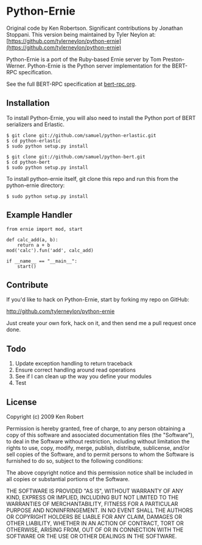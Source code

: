 Python-Ernie
============

Original code by Ken Robertson.
Significant contributions by Jonathan Stoppani.
This version being maintained by Tyler Neylon at:
[https://github.com/tylerneylon/python-ernie](https://github.com/tylerneylon/python-ernie)

Python-Ernie is a port of the Ruby-based Ernie server by Tom Preston-Werner.  Python-Ernie is the Python server implementation for the BERT-RPC specification.

See the full BERT-RPC specification at [bert-rpc.org](http://bert-rpc.org).


Installation
------------

To install Python-Ernie, you will also need to install the Python port of BERT serializers and Erlastic.

    $ git clone git://github.com/samuel/python-erlastic.git
    $ cd python-erlastic
    $ sudo python setup.py install
    
    $ git clone git://github.com/samuel/python-bert.git
    $ cd python-bert
    $ sudo python setup.py install

To install python-ernie itself, git clone this repo and run
this from the python-ernie directory:

    $ sudo python setup.py install


Example Handler
---------------

    from ernie import mod, start
    
    def calc_add(a, b):
        return a + b
    mod('calc').fun('add', calc_add)
    
    if __name__ == "__main__":
        start()


Contribute
----------

If you'd like to hack on Python-Ernie, start by forking my repo on GitHub:

http://github.com/tylerneylon/python-ernie

Just create your own fork, hack on it, and then send me a pull request once done.


Todo
---------

1. Update exception handling to return traceback
1. Ensure correct handling around read operations
1. See if I can clean up the way you define your modules
1. Test


License
---------

Copyright (c) 2009 Ken Robert

Permission is hereby granted, free of charge, to any person obtaining
a copy of this software and associated documentation files (the
"Software"), to deal in the Software without restriction, including
without limitation the rights to use, copy, modify, merge, publish,
distribute, sublicense, and/or sell copies of the Software, and to
permit persons to whom the Software is furnished to do so, subject to
the following conditions:

The above copyright notice and this permission notice shall be
included in all copies or substantial portions of the Software.

THE SOFTWARE IS PROVIDED "AS IS", WITHOUT WARRANTY OF ANY KIND,
EXPRESS OR IMPLIED, INCLUDING BUT NOT LIMITED TO THE WARRANTIES OF
MERCHANTABILITY, FITNESS FOR A PARTICULAR PURPOSE AND
NONINFRINGEMENT. IN NO EVENT SHALL THE AUTHORS OR COPYRIGHT HOLDERS BE
LIABLE FOR ANY CLAIM, DAMAGES OR OTHER LIABILITY, WHETHER IN AN ACTION
OF CONTRACT, TORT OR OTHERWISE, ARISING FROM, OUT OF OR IN CONNECTION
WITH THE SOFTWARE OR THE USE OR OTHER DEALINGS IN THE SOFTWARE.
